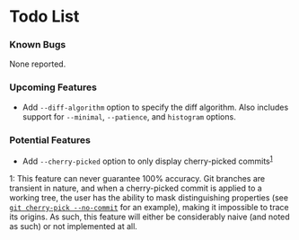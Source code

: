# Todo List

### Known Bugs

None reported.

### Upcoming Features

+ Add `--diff-algorithm` option to specify the diff algorithm. Also includes support for `--minimal`, `--patience`, and `histogram` options.

### Potential Features

+ Add `--cherry-picked` option to only display cherry-picked commits<sup>[1](#cherry-picked)</sup>

<a name="#cherry-picked">1</a>: This feature can never guarantee 100% accuracy. Git branches are transient in nature, and when a cherry-picked commit is applied to a working tree, the user has the ability to mask distinguishing properties (see [`git cherry-pick --no-commit`](https://git-scm.com/docs/git-cherry-pick#git-cherry-pick---no-commit) for an example), making it impossible to trace its origins. As such, this feature will either be considerably naive (and noted as such) or not implemented at all.
